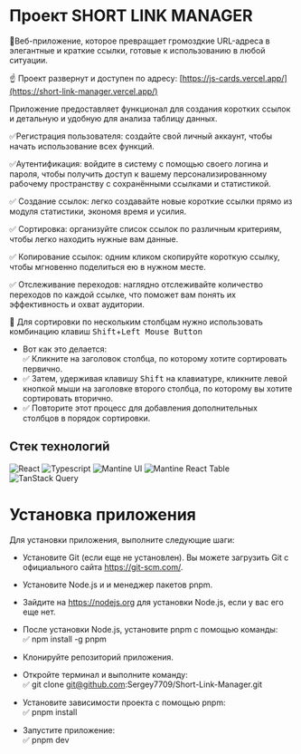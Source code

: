 # Проект SHORT LINK MANAGER

🎯Веб-приложение, которое превращает громоздкие URL-адреса в элегантные и краткие ссылки, готовые к использованию в любой ситуации.

☝ Проект развернут и доступен по адресу: [https://js-cards.vercel.app/](https://short-link-manager.vercel.app/)

Приложение предоставляет функционал для создания коротких ссылок и детальную и удобную для анализа таблицу данных.  

✅Регистрация пользователя: создайте свой личный аккаунт, чтобы начать использование всех функций.  

✅Аутентификация: войдите в систему с помощью своего логина и пароля, чтобы получить доступ к вашему персонализированному рабочему пространству с сохранёнными ссылками и статистикой.  

✅ Создание ссылок: легко создавайте новые короткие ссылки прямо из модуля статистики, экономя время и усилия.

✅ Сортировка: организуйте список ссылок по различным критериям, чтобы легко находить нужные вам данные.  

✅ Копирование ссылок: одним кликом скопируйте короткую ссылку, чтобы мгновенно поделиться ею в нужном месте.  

✅ Отслеживание переходов: наглядно отслеживайте количество переходов по каждой ссылке, что поможет вам понять их эффективность и охват аудитории.  

📖 Для сортировки  по нескольким столбцам нужно использовать комбинацию клавиш <kbd>Shift</kbd>+<kbd>Left Mouse Button</kbd>  

- Вот как это делается:  
  ✅ Кликните на заголовок столбца, по которому хотите сортировать первично.  
- 
  ✅ Затем, удерживая клавишу <kbd>Shift</kbd> на клавиатуре, кликните левой кнопкой мыши на заголовке второго столбца, по которому вы хотите сортировать вторично.  
- 
  ✅ Повторите этот процесс для добавления дополнительных столбцов в порядок сортировки.
  
## Стек технологий
![React](https://img.shields.io/badge/-React-61DAFB?style=for-the-badge&logo=react&logoColor=black)
![Typescript](https://img.shields.io/badge/-Typescript-3178C6?style=for-the-badge&logo=typescript&logoColor=white)
![Mantine UI](https://img.shields.io/badge/-Mantine%20UI-blue?style=for-the-badge&logo=Mantine)
![Mantine React Table](https://img.shields.io/badge/-Mantine%20React%20Table-blue?style=for-the-badge)
![TanStack Query](https://img.shields.io/badge/-TanStack%20Query-orange?style=for-the-badge&logo=React%20Query)

# Установка приложения

Для установки приложения, выполните следующие шаги:

- Установите Git (если еще не установлен). Вы можете загрузить Git с официального сайта https://git-scm.com/.  
- Установите Node.js и и менеджер пакетов pnpm.  
- Зайдите на https://nodejs.org для установки Node.js, если у вас его еще нет. 

- После установки Node.js, установите pnpm с помощью команды:  
✅ npm install -g pnpm

- Клонируйте репозиторий приложения.  
- Откройте терминал и выполните команду:  
✅ git clone git@github.com:Sergey7709/Short-Link-Manager.git

- Установите зависимости проекта с помощью pnpm:  
✅ pnpm install

- Запустите приложение:  
✅ pnpm dev
